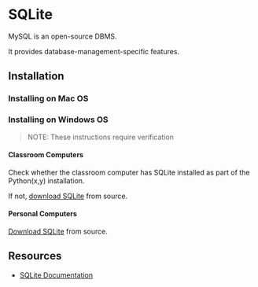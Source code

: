 # SQLite

MySQL is an open-source DBMS.

It provides database-management-specific features.

## Installation

### Installing on Mac OS

### Installing on Windows OS

> NOTE: These instructions require verification

#### Classroom Computers

Check whether the classroom computer has SQLite installed
 as part of the Python(x,y) installation.

If not, [download SQLite](https://www.sqlite.org/download.html) from source.

#### Personal Computers

[Download SQLite](https://www.sqlite.org/download.html) from source.

## Resources

 + [SQLite Documentation](https://www.sqlite.org/docs.html)
